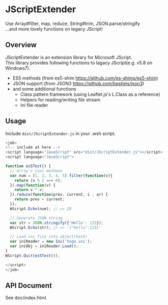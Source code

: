 JScriptExtender
===========

Use Array#filter, map, reduce, String#trim, JSON.parse/stringify  
...and more lovely functions on legacy JScript!

## Overview

JScriptExtender is an extension library for Microsoft JScript.  
This library provides following functions to lagacy JScript(e.g. v5.8 on Windows7).  
* ES5 methods (from es5-shim https://github.com/es-shims/es5-shim)
* JSON support (from JSON3 https://github.com/bestiejs/json3)
* and some additional functions
  * Class pattern framework (using Leaflet.js's L.Class as a reference)
  * Helpers for reading/writing file stream
  * Ini file reader

## Usage
Include `dist/JScriptExtender.js` in your .wsh script.
```JavaScript
<job>
<!-- include at here -->
<script language="JavaScript" src="dist/JScriptExtender.js"></script>
<script language="JavaScript">

function es5Test() {
  // Array's cool methods
  var num = [1, 2, 3, 4, 5].filter(function(v){
    return (v % 2 === 0);
  }).map(function(v) {
    return v * v;
  }).reduce(function(prev, current, i , ar) {
    return prev + current;
  });
  WScript.Echo(num); // => 20

  // Generate JSON string
  var str = JSON.stringify({'Hello': 123});
  WScript.Echo(str); // => '{"Hello":123}'

  // Load ini file into object(hash)
  var iniReader = new Ini('hoge.ini');
  var iniObj = iniReader.Load();
}
WScript.Quit(es5Test());

</script>
</job>
```

## API Document

See doc/index.html.
